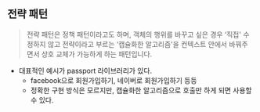 ## 전략 패턴

> 전략 패턴은 정책 패턴이라고도 하며, 객체의 행위를 바꾸고 싶은 경우 ‘직접' 수정하지 않고 전략이라고 부르는 ‘캡슐화한 알고리즘'을 컨텍스트 안에서 바꿔주면서 상호 교체가 가능하게 하는 패턴입니다.
> 
- 대표적인 예시가 passport 라이브러리가 있다.
    - facebook으로 회원가입하기, 네이버로 회원가입하기 등등
    - 정확한 구현 방식은 모르지만, 캡슐화한 알고리즘으로 호출만 하게 되면 사용할 수 있다.